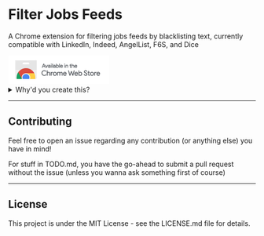 # Filter Jobs Feeds

A Chrome extension for filtering jobs feeds by blacklisting text, currently compatible with LinkedIn, Indeed, AngelList, F6S, and Dice

<a href="https://chrome.google.com/webstore/detail/filter-jobs-feeds/edebgnaafidhaiepkjknfmdonoagkjhe">
  <img src="availableInChromeWebStore.png" alt="Available in Chrome Web Store"/>
</a>

<details>
  <summary>Why'd you create this?</summary>
  I originally created it strictly for personal use, out of frustration with a particular company's overwhelming improperly-tagged sponsored spam to the LinkedIn jobs feed (which occupied +70% of every page of my feed with shocking consistency)... and after my attempts to resolve the issue (for more than just myself) fell on deaf/inattentive ears both at that company's proprietary support and LinkedIn's support.
</details>

---

## Contributing

Feel free to open an issue regarding any contribution (or anything else) you have in mind!

For stuff in TODO.md, you have the go-ahead to submit a pull request without the issue (unless you wanna ask something first of course)

---

## License
This project is under the MIT License - see the LICENSE.md file for details.
